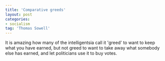 ```yaml
---
title: 'Comparative greeds'
layout: post
categories:
- socialism
tag: 'Thomas Sowell'
---
```


It is amazing how many of the intelligentsia call it 'greed' to want to keep what you have earned, but not greed to want to take away what somebody else has earned, and let politicians use it to buy votes.